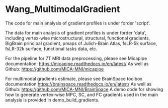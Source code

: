 # Wang_MultimodalGradient
The code for main analysis of gradient profiles is under forder 'script'.

The data for main analysis of gradient profiles is under forder 'data', including vertex-wise microstructural, structural, functional gradients, BigBrain principal gradient, pmaps of Julich-Brain Atlas, fsLR-5k surface, fsLR-32k surface, functional tasks data, etc.

For the pipeline for 7T MRI data preprocessing, please see Micapipe documentation: https://micapipe.readthedocs.io/en/latest/ As well as Github: https://github.com/MICA-MNI/micapipe

For multimodal gradients estimate, please see BrainSpace toolbox documentation:https://brainspace.readthedocs.io/en/latest/ As well as Github: https://github.com/MICA-MNI/BrainSpace A demo code for showing how to generate vertex-wise MPC, SC, and FC gradients used in the main analysis is provided in demo_build_gradients.
